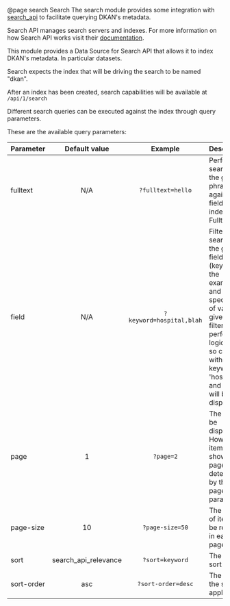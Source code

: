  @page search Search
The search module provides some integration with [search_api](https://www.drupal.org/project/search_api) to facilitate querying DKAN's metadata.

Search API manages search servers and indexes. For more information on how Search API works visit their [documentation](https://www.drupal.org/docs/8/modules/search-api).

This module provides a Data Source for Search API that allows it to index DKAN's metadata. In particular datasets.

Search expects the index that will be driving the search to be named "dkan".

After an index has been created, search capabilities will be available at ```/api/1/search```

Different search queries can be executed against the index through query parameters.

These are the available query parameters:

| Parameter | Default value | Example | Description |
| :------------- | :----------: | :----------: | :---------- |
|fulltext| N/A |``?fulltext=hello``| Performs a search for the given phrase/word against all fields indexed as Fulltext|
|field| N/A |``?keyword=hospital,blah``| Filters the search by the given field (keyword in the example), and the specific list of value given. The filter performs a logical AND so content with the keywords 'hospital' and 'blah' will be displayed|
|page| 1 |``?page=2``| The page to be displayed. How many items are shown in a page is determined by the page-size parameter|
|page-size| 10 |``?page-size=50``| The number of items to be returned in each page|
|sort|search_api_relevance|``?sort=keyword``| The field to sort by |
|sort-order|asc| ``?sort-order=desc``| The order of the sort applied|
